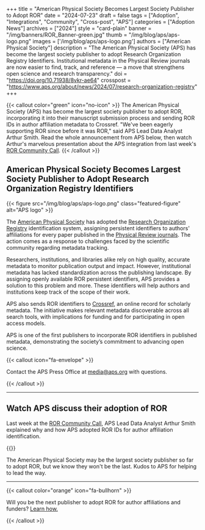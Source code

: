+++ 
title = "American Physical Society Becomes Largest Society Publisher to Adopt ROR" 
date = "2024-07-23" 
draft = false 
tags = ["Adoption", "Integrations", "Community", "Cross-post", "APS"] 
categories = ["Adoption News"] 
archives = ["2024"]
style = "card-plain" 
banner = "/img/banners/ROR_Banner-green.jpg"
thumb = "/img/blog/aps/aps-logo.png" 
images = ['/img/blog/aps/aps-logo.png']
authors = ["American Physical Society"] 
description = "The American Physical Society (APS) has become the largest society publisher to adopt Research Organization Registry Identifiers. Institutional metadata in the Physical Review journals are now easier to find, track, and reference — a move that strengthens open science and research transparency."
doi = "https://doi.org/10.71938/8vkr-ae64"
crosspost = "https://www.aps.org/about/news/2024/07/research-organization-registry"
+++ 

{{< callout color="green" icon="no-icon" >}} 
The American Physical Society (APS) has become the largest society publisher to adopt ROR, incorporating it into their manuscript submission process and sending ROR IDs in author affiliation metadata to Crossref. "We've been eagerly supporting ROR since before it was ROR," said APS Lead Data Analyst Arthur Smith. Read the whole announcement from APS below, then watch Arthur's marvelous presentation about the APS integration from last week's [ROR Community Call](/events/2024-07-16-ror-community-call). 
{{< /callout >}} 

## American Physical Society Becomes Largest Society Publisher to Adopt Research Organization Registry Identifiers

{{< figure src="/img/blog/aps/aps-logo.png" class="featured-figure" alt="APS logo" >}}

The [American Physical Society](https://www.aps.org/homepage-launch) has adopted the [Research Organization Registry](https://ror.org) identification system, assigning persistent identifiers to authors' affiliations for every paper published in the [Physical Review journals](http://journals.aps.org). The action comes as a response to challenges faced by the scientific community regarding metadata tracking.

Researchers, institutions, and libraries alike rely on high quality, accurate metadata to monitor publication output and impact. However, institutional metadata has lacked standardization across the publishing landscape. By assigning openly available ROR persistent identifiers, APS provides a solution to this problem and more. These identifiers will help authors and institutions keep track of the scope of their work.

APS also sends ROR identifiers to [Crossref](https://crossref.org), an online record for scholarly metadata. The initiative makes relevant metadata discoverable across all search tools, with implications for funding and for participating in open access models.

APS is one of the first publishers to incorporate ROR identifiers in published metadata, demonstrating the society’s commitment to advancing open science.

{{< callout icon="fa-envelope" >}} 

Contact the APS Press Office at media@aps.org with questions. 

{{< /callout >}} 

--- 

## Watch APS discuss their adoption of ROR 

Last week at the [ROR Community Call](/events/2024-07-16-ror-community-call), APS Lead Data Analyst Arthur Smith explained why and how APS adopted ROR IDs for author affiliation identification. 

{{<youtube id="qH1JXbAxbYU" title="Featured ROR integrator American Physical Society" class="blog-video" >}}

The American Physical Society may be the largest society publisher so far to adopt ROR, but we know they won't be the last. Kudos to APS for helping to lead the way. 

--- 

{{< callout color="orange" icon="fa-bullhorn" >}} 

Will you be the next publisher to adopt ROR for author affiliations and funders? [Learn how.](https://ror.readme.io/v2/docs/)

{{< /callout >}}




